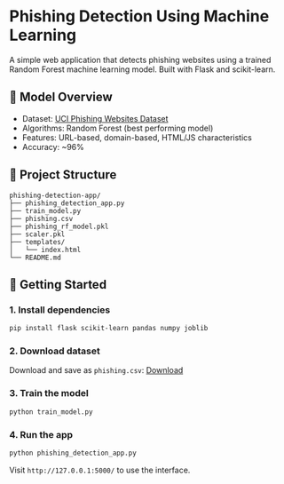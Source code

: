 # Phishing Detection Using Machine Learning

A simple web application that detects phishing websites using a trained Random Forest machine learning model. Built with Flask and scikit-learn.

## 🧠 Model Overview
- Dataset: [UCI Phishing Websites Dataset](https://archive.ics.uci.edu/ml/datasets/phishing+websites)
- Algorithms: Random Forest (best performing model)
- Features: URL-based, domain-based, HTML/JS characteristics
- Accuracy: ~96%

## 📁 Project Structure

```
phishing-detection-app/
├── phishing_detection_app.py
├── train_model.py
├── phishing.csv
├── phishing_rf_model.pkl
├── scaler.pkl
├── templates/
│   └── index.html
└── README.md
```

## 🚀 Getting Started

### 1. Install dependencies
```bash
pip install flask scikit-learn pandas numpy joblib
```

### 2. Download dataset
Download and save as `phishing.csv`:
[Download](https://archive.ics.uci.edu/ml/machine-learning-databases/00327/phishing.csv)

### 3. Train the model
```bash
python train_model.py
```

### 4. Run the app
```bash
python phishing_detection_app.py
```

Visit `http://127.0.0.1:5000/` to use the interface.
